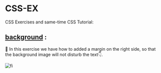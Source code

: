 # CSS-EX
CSS Exercises and same-time CSS Tutorial:
## [background](https://github.com/DahmanCode/CSS-EX/blob/main/background/bg-image.html) :
🔰 In this exercise we have how to added a margin on the right side, so that the background image will not disturb the text👇.


![fi](https://user-images.githubusercontent.com/94912743/173444840-1b6fb0e9-542e-4525-b7c5-0653a19ba4b4.gif)

